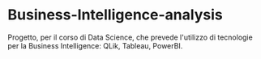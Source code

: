 # Business-Intelligence-analysis
Progetto, per il corso di Data Science, che prevede  l'utilizzo di tecnologie per la Business Intelligence: QLik, Tableau, PowerBI.
